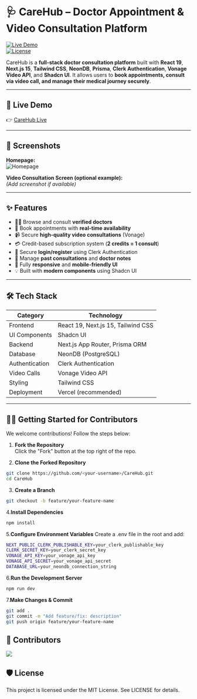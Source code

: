 # 🩺 CareHub – Doctor Appointment & Video Consultation Platform

[![Live Demo](https://img.shields.io/badge/Live-Demo-blue)](https://care-hub-seven.vercel.app/)  
[![License](https://img.shields.io/badge/License-MIT-green)]()  

CareHub is a **full-stack doctor consultation platform** built with **React 19**, **Next.js 15**, **Tailwind CSS**, **NeonDB**, **Prisma**, **Clerk Authentication**, **Vonage Video API**, and **Shadcn UI**. It allows users to **book appointments, consult via video call, and manage their medical journey securely**.  

---

## 🚀 Live Demo

👉 [CareHub Live](https://care-hub-seven.vercel.app/)

---

## 📸 Screenshots

**Homepage:**  
![Homepage](https://github.com/amitkumardemo/CareHub/blob/master/Screenshot%202025-06-10%20131341.png)

**Video Consultation Screen (optional example):**  
*(Add screenshot if available)*

---

## ✨ Features

- 🧑‍⚕️ Browse and consult **verified doctors**
- 📅 Book appointments with **real-time availability**
- 📹 Secure **high-quality video consultations** (Vonage)
- 💳 Credit-based subscription system (**2 credits = 1 consult**)
- 🔐 Secure **login/register** using Clerk Authentication
- 📄 Manage **past consultations** and **doctor notes**
- 📱 Fully **responsive** and **mobile-friendly UI**
- 💡 Built with **modern components** using Shadcn UI

---

## 🛠 Tech Stack

| Category            | Technology                      |
|---------------------|---------------------------------|
| Frontend            | React 19, Next.js 15, Tailwind CSS |
| UI Components       | Shadcn UI                        |
| Backend             | Next.js App Router, Prisma ORM   |
| Database            | NeonDB (PostgreSQL)             |
| Authentication      | Clerk Authentication            |
| Video Calls         | Vonage Video API                |
| Styling             | Tailwind CSS                    |
| Deployment          | Vercel (recommended)            |

---



## 🧑‍💻 Getting Started for Contributors

We welcome contributions! Follow the steps below:

1. **Fork the Repository**  
   Click the "Fork" button at the top right of the repo.

2. **Clone the Forked Repository**
```bash
git clone https://github.com/<your-username>/CareHub.git
cd CareHub
```
3. **Create a Branch**
```bash
git checkout -b feature/your-feature-name
```
4.**Install Dependencies**
```bash
npm install
```
5.**Configure Environment Variables**
Create a .env file in the root and add:
```bash
NEXT_PUBLIC_CLERK_PUBLISHABLE_KEY=your_clerk_publishable_key
CLERK_SECRET_KEY=your_clerk_secret_key
VONAGE_API_KEY=your_vonage_api_key
VONAGE_API_SECRET=your_vonage_api_secret
DATABASE_URL=your_neondb_connection_string
```
6.**Run the Development Server**
```bash
npm run dev
```
7.**Make Changes & Commit**
```bash
git add .
git commit -m "Add feature/fix: description"
git push origin feature/your-feature-name
```


## 🤝 Contributors
<a href="https://github.com/amitkumardemo/CareHub/graphs/contributors"> <img src="https://contrib.rocks/image?repo=amitkumardemo/CareHub" /> </a>

## 🛡️ License

This project is licensed under the MIT License. See LICENSE for details.





